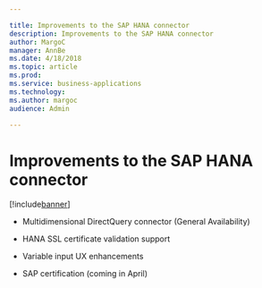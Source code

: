 ```yaml
---

title: Improvements to the SAP HANA connector
description: Improvements to the SAP HANA connector
author: MargoC
manager: AnnBe
ms.date: 4/18/2018
ms.topic: article
ms.prod: 
ms.service: business-applications
ms.technology: 
ms.author: margoc
audience: Admin

---
```

#  Improvements to the SAP HANA connector


[!include[banner](../../../includes/banner.md)]

-   Multidimensional DirectQuery connector (General Availability)

-   HANA SSL certificate validation support

-   Variable input UX enhancements

-   SAP certification (coming in April)
